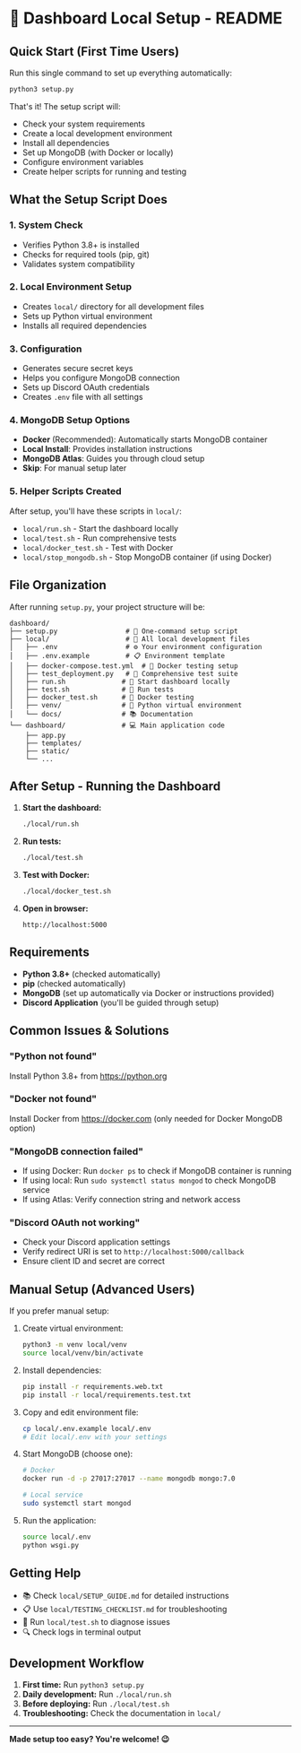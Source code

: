 # 🚀 Dashboard Local Setup - README

## Quick Start (First Time Users)

Run this single command to set up everything automatically:

```bash
python3 setup.py
```

That's it! The setup script will:
- Check your system requirements
- Create a local development environment
- Install all dependencies
- Set up MongoDB (with Docker or locally)
- Configure environment variables
- Create helper scripts for running and testing

## What the Setup Script Does

### 1. System Check
- Verifies Python 3.8+ is installed
- Checks for required tools (pip, git)
- Validates system compatibility

### 2. Local Environment Setup
- Creates `local/` directory for all development files
- Sets up Python virtual environment
- Installs all required dependencies

### 3. Configuration
- Generates secure secret keys
- Helps you configure MongoDB connection
- Sets up Discord OAuth credentials
- Creates `.env` file with all settings

### 4. MongoDB Setup Options
- **Docker** (Recommended): Automatically starts MongoDB container
- **Local Install**: Provides installation instructions
- **MongoDB Atlas**: Guides you through cloud setup
- **Skip**: For manual setup later

### 5. Helper Scripts Created
After setup, you'll have these scripts in `local/`:

- `local/run.sh` - Start the dashboard locally
- `local/test.sh` - Run comprehensive tests
- `local/docker_test.sh` - Test with Docker
- `local/stop_mongodb.sh` - Stop MongoDB container (if using Docker)

## File Organization

After running `setup.py`, your project structure will be:

```
dashboard/
├── setup.py                 # 🔧 One-command setup script
├── local/                   # 📁 All local development files
│   ├── .env                 # ⚙️ Your environment configuration
│   ├── .env.example         # 📋 Environment template
│   ├── docker-compose.test.yml  # 🐳 Docker testing setup
│   ├── test_deployment.py   # 🧪 Comprehensive test suite
│   ├── run.sh              # 🚀 Start dashboard locally
│   ├── test.sh             # 🧪 Run tests
│   ├── docker_test.sh      # 🐳 Docker testing
│   ├── venv/               # 🐍 Python virtual environment
│   └── docs/               # 📚 Documentation
└── dashboard/              # 💻 Main application code
    ├── app.py
    ├── templates/
    ├── static/
    └── ...
```

## After Setup - Running the Dashboard

1. **Start the dashboard:**
   ```bash
   ./local/run.sh
   ```

2. **Run tests:**
   ```bash
   ./local/test.sh
   ```

3. **Test with Docker:**
   ```bash
   ./local/docker_test.sh
   ```

4. **Open in browser:**
   ```
   http://localhost:5000
   ```

## Requirements

- **Python 3.8+** (checked automatically)
- **pip** (checked automatically)
- **MongoDB** (set up automatically via Docker or instructions provided)
- **Discord Application** (you'll be guided through setup)

## Common Issues & Solutions

### "Python not found"
Install Python 3.8+ from https://python.org

### "Docker not found" 
Install Docker from https://docker.com (only needed for Docker MongoDB option)

### "MongoDB connection failed"
- If using Docker: Run `docker ps` to check if MongoDB container is running
- If using local: Run `sudo systemctl status mongod` to check MongoDB service
- If using Atlas: Verify connection string and network access

### "Discord OAuth not working"
- Check your Discord application settings
- Verify redirect URI is set to `http://localhost:5000/callback`
- Ensure client ID and secret are correct

## Manual Setup (Advanced Users)

If you prefer manual setup:

1. Create virtual environment:
   ```bash
   python3 -m venv local/venv
   source local/venv/bin/activate
   ```

2. Install dependencies:
   ```bash
   pip install -r requirements.web.txt
   pip install -r local/requirements.test.txt
   ```

3. Copy and edit environment file:
   ```bash
   cp local/.env.example local/.env
   # Edit local/.env with your settings
   ```

4. Start MongoDB (choose one):
   ```bash
   # Docker
   docker run -d -p 27017:27017 --name mongodb mongo:7.0
   
   # Local service
   sudo systemctl start mongod
   ```

5. Run the application:
   ```bash
   source local/.env
   python wsgi.py
   ```

## Getting Help

- 📚 Check `local/SETUP_GUIDE.md` for detailed instructions
- 📋 Use `local/TESTING_CHECKLIST.md` for troubleshooting
- 🧪 Run `local/test.sh` to diagnose issues
- 🔍 Check logs in terminal output

## Development Workflow

1. **First time:** Run `python3 setup.py`
2. **Daily development:** Run `./local/run.sh`
3. **Before deploying:** Run `./local/test.sh`
4. **Troubleshooting:** Check the documentation in `local/`

---

**Made setup too easy? You're welcome! 😉**
